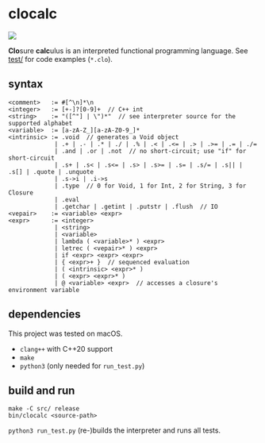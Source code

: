 # clocalc

![](https://github.com/sdingcn/clocalc/actions/workflows/run_test.yml/badge.svg)

**Clo**sure **calc**ulus is an interpreted functional programming language.
See [test/](test/) for code examples (`*.clo`).

## syntax

```
<comment>   := #[^\n]*\n
<integer>   := [+-]?[0-9]+  // C++ int
<string>    := "([^"] | \")*"  // see interpreter source for the supported alphabet
<variable>  := [a-zA-Z_][a-zA-Z0-9_]*
<intrinsic> := .void  // generates a Void object
             | .+ | .- | .* | ./ | .% | .< | .<= | .> | .>= | .= | ./=
             | .and | .or | .not  // no short-circuit; use "if" for short-circuit
             | .s+ | .s< | .s<= | .s> | .s>= | .s= | .s/= | .s|| | .s[] | .quote | .unquote
             | .s->i | .i->s
             | .type  // 0 for Void, 1 for Int, 2 for String, 3 for Closure
             | .eval
             | .getchar | .getint | .putstr | .flush  // IO
<vepair>    := <variable> <expr>
<expr>      := <integer>
             | <string>
             | <variable>
             | lambda ( <variable>* ) <expr>
             | letrec ( <vepair>* ) <expr>
             | if <expr> <expr> <expr>
             | { <expr>+ }  // sequenced evaluation
             | ( <intrinsic> <expr>* )
             | ( <expr> <expr>* )
             | @ <variable> <expr>  // accesses a closure's environment variable
```

## dependencies

This project was tested on macOS.

+ `clang++` with C++20 support
+ `make`
+ `python3` (only needed for `run_test.py`)

## build and run

```
make -C src/ release
bin/clocalc <source-path>
```

`python3 run_test.py` (re-)builds the interpreter and runs all tests.
